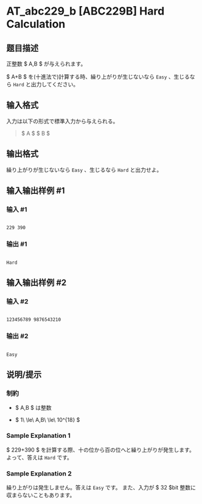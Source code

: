 # AT_abc229_b [ABC229B] Hard Calculation

## 题目描述

[problemUrl]: https://atcoder.jp/contests/abc229/tasks/abc229_b

正整数 $ A,B $ が与えられます。  
 $ A+B $ を(十進法で)計算する時、繰り上がりが生じないなら `Easy` 、生じるなら `Hard` と出力してください。

## 输入格式

入力は以下の形式で標準入力から与えられる。

> $ A $ $ B $

## 输出格式

繰り上がりが生じないなら `Easy` 、生じるなら `Hard` と出力せよ。

## 输入输出样例 #1

### 输入 #1

```
229 390
```

### 输出 #1

```
Hard
```

## 输入输出样例 #2

### 输入 #2

```
123456789 9876543210
```

### 输出 #2

```
Easy
```

## 说明/提示

### 制約

- $ A,B $ は整数
- $ 1\ \le\ A,B\ \le\ 10^{18} $

### Sample Explanation 1

$ 229+390 $ を計算する際、十の位から百の位へと繰り上がりが発生します。よって、答えは `Hard` です。

### Sample Explanation 2

繰り上がりは発生しません。答えは `Easy` です。 また、入力が $ 32 $bit 整数に収まらないこともあります。